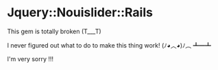 # Jquery::Nouislider::Rails

This gem is totally broken (T___T)

I never figured out what to do to make this thing work! (ﾉ◕︿◕)ﾉ︵ ┻━┻

I'm very sorry !!!
